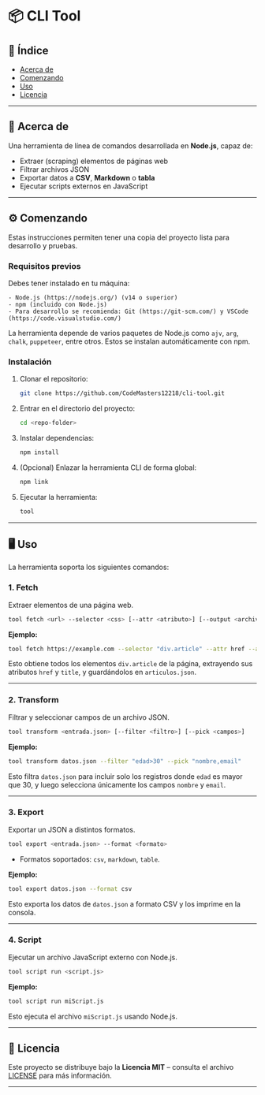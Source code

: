 # 📦 CLI Tool

## 📖 Índice

* [Acerca de](#acerca-de)
* [Comenzando](#comenzando)
* [Uso](#uso)
* [Licencia](#licencia)

---

## 🔹 Acerca de <a name="acerca-de"></a>

Una herramienta de línea de comandos desarrollada en **Node.js**, capaz de:

* Extraer (scraping) elementos de páginas web
* Filtrar archivos JSON
* Exportar datos a **CSV**, **Markdown** o **tabla**
* Ejecutar scripts externos en JavaScript

---

## ⚙️ Comenzando <a name="comenzando"></a>

Estas instrucciones permiten tener una copia del proyecto lista para desarrollo y pruebas.

### Requisitos previos

Debes tener instalado en tu máquina:

```
- Node.js (https://nodejs.org/) (v14 o superior)
- npm (incluido con Node.js)
- Para desarrollo se recomienda: Git (https://git-scm.com/) y VSCode (https://code.visualstudio.com/)
```

La herramienta depende de varios paquetes de Node.js como `ajv`, `arg`, `chalk`, `puppeteer`, entre otros. Estos se instalan automáticamente con npm.

### Instalación

1. Clonar el repositorio:

   ```bash
   git clone https://github.com/CodeMasters12218/cli-tool.git
   ```
2. Entrar en el directorio del proyecto:

   ```bash
   cd <repo-folder>
   ```
3. Instalar dependencias:

   ```bash
   npm install
   ```
4. (Opcional) Enlazar la herramienta CLI de forma global:

   ```bash
   npm link
   ```
5. Ejecutar la herramienta:

   ```bash
   tool
   ```

---

## 🖥️ Uso <a name="uso"></a>

La herramienta soporta los siguientes comandos:

### 1. Fetch

Extraer elementos de una página web.

```bash
tool fetch <url> --selector <css> [--attr <atributo>] [--output <archivo>]
```

**Ejemplo:**

```bash
tool fetch https://example.com --selector "div.article" --attr href --attr title --output articulos.json
```

Esto obtiene todos los elementos `div.article` de la página, extrayendo sus atributos `href` y `title`, y guardándolos en `articulos.json`.

---

### 2. Transform

Filtrar y seleccionar campos de un archivo JSON.

```bash
tool transform <entrada.json> [--filter <filtro>] [--pick <campos>]
```

**Ejemplo:**

```bash
tool transform datos.json --filter "edad>30" --pick "nombre,email"
```

Esto filtra `datos.json` para incluir solo los registros donde `edad` es mayor que 30, y luego selecciona únicamente los campos `nombre` y `email`.

---

### 3. Export

Exportar un JSON a distintos formatos.

```bash
tool export <entrada.json> --format <formato>
```

* Formatos soportados: `csv`, `markdown`, `table`.

**Ejemplo:**

```bash
tool export datos.json --format csv
```

Esto exporta los datos de `datos.json` a formato CSV y los imprime en la consola.

---

### 4. Script

Ejecutar un archivo JavaScript externo con Node.js.

```bash
tool script run <script.js>
```

**Ejemplo:**

```bash
tool script run miScript.js
```

Esto ejecuta el archivo `miScript.js` usando Node.js.

---

## 📄 Licencia <a name="licencia"></a>

Este proyecto se distribuye bajo la **Licencia MIT** – consulta el archivo [LICENSE](./LICENSE) para más información.

---